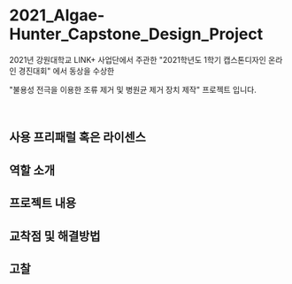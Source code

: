 # 2021_Algae-Hunter_Capstone_Design_Project

2021년 강원대학교 LINK+ 사업단에서 주관한 "2021학년도 1학기 캡스톤디자인 온라인 경진대회" 에서 동상을 수상한

"불용성 전극을 이용한 조류 제거 및 병원균 제거 장치 제작" 프로젝트 입니다.

<br/>

## 사용 프리패럴 혹은 라이센스


## 역할 소개


## 프로젝트 내용


## 교착점 및 해결방법


## 고찰





